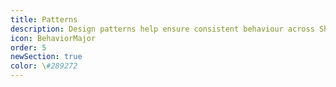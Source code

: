 ```yaml
---
title: Patterns
description: Design patterns help ensure consistent behaviour across Shopify's admin.
icon: BehaviorMajor
order: 5
newSection: true
color: \#289272
---
```

